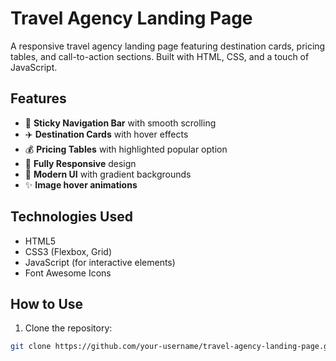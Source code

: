 
# Travel Agency Landing Page

A responsive travel agency landing page featuring destination cards, pricing tables, and call-to-action sections. Built with HTML, CSS, and a touch of JavaScript.

## Features

- 🚀 **Sticky Navigation Bar** with smooth scrolling
- ✈️ **Destination Cards** with hover effects
- 💰 **Pricing Tables** with highlighted popular option
- 📱 **Fully Responsive** design
- 🎨 **Modern UI** with gradient backgrounds
- ✨ **Image hover animations**

## Technologies Used

- HTML5
- CSS3 (Flexbox, Grid)
- JavaScript (for interactive elements)
- Font Awesome Icons

## How to Use

1. Clone the repository:
```bash
git clone https://github.com/your-username/travel-agency-landing-page.git
